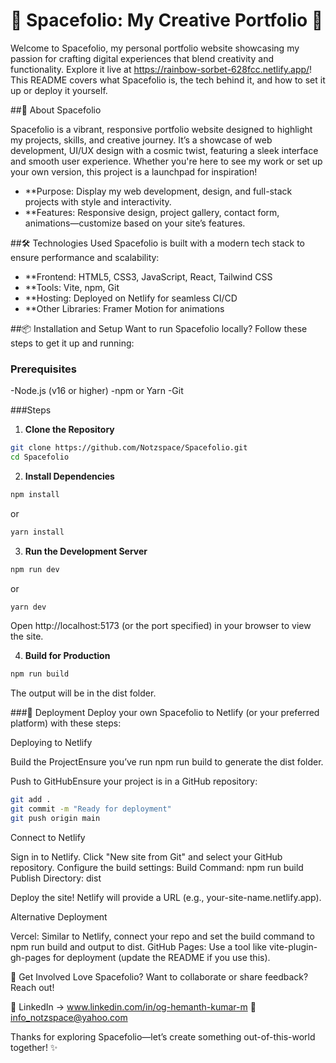 # 🌌 Spacefolio: My Creative Portfolio 🚀

Welcome to Spacefolio, my personal portfolio website showcasing my passion for crafting digital experiences that blend creativity and functionality. Explore it live at https://rainbow-sorbet-628fcc.netlify.app/! This README covers what Spacefolio is, the tech behind it, and how to set it up or deploy it yourself.

##🌟 About Spacefolio

Spacefolio is a vibrant, responsive portfolio website designed to highlight my projects, skills, and creative journey. It’s a showcase of web development, UI/UX design with a cosmic twist, featuring a sleek interface and smooth user experience. Whether you're here to see my work or set up your own version, this project is a launchpad for inspiration!

- **Purpose: Display my web development, design, and full-stack projects with style and interactivity.
- **Features: Responsive design, project gallery, contact form, animations—customize based on your site’s features.

##🛠️ Technologies Used
Spacefolio is built with a modern tech stack to ensure performance and scalability:

- **Frontend:  HTML5, CSS3, JavaScript, React, Tailwind CSS
- **Tools:  Vite, npm, Git
- **Hosting: Deployed on Netlify for seamless CI/CD
- **Other Libraries: Framer Motion for animations

##📦 Installation and Setup
Want to run Spacefolio locally? Follow these steps to get it up and running:

### Prerequisites

-Node.js (v16 or higher)
-npm or Yarn
-Git

###Steps

1. **Clone the Repository**

```bash
git clone https://github.com/Notzspace/Spacefolio.git
cd Spacefolio
```

2. **Install Dependencies**
```bash
npm install
```

or
```bash
yarn install
```


3. **Run the Development Server**
```bash
npm run dev
```

or
```bash
yarn dev
```

Open http://localhost:5173 (or the port specified) in your browser to view the site.

4. **Build for Production**
```bash
npm run build
```

The output will be in the dist folder.


###🚀 Deployment
Deploy your own Spacefolio to Netlify (or your preferred platform) with these steps:

Deploying to Netlify

Build the ProjectEnsure you’ve run npm run build to generate the dist folder.

Push to GitHubEnsure your project is in a GitHub repository:
```bash
git add .
git commit -m "Ready for deployment"
git push origin main
```


Connect to Netlify

Sign in to Netlify.
Click "New site from Git" and select your GitHub repository.
Configure the build settings:
Build Command: npm run build
Publish Directory: dist


Deploy the site! Netlify will provide a URL (e.g., your-site-name.netlify.app).



Alternative Deployment

Vercel: Similar to Netlify, connect your repo and set the build command to npm run build and output to dist.
GitHub Pages: Use a tool like vite-plugin-gh-pages for deployment (update the README if you use this).

🌈 Get Involved
Love Spacefolio? Want to collaborate or share feedback? Reach out!

🔗 LinkedIn -> www.linkedin.com/in/og-hemanth-kumar-m
📧 info_notzspace@yahoo.com

Thanks for exploring Spacefolio—let’s create something out-of-this-world together! ✨

